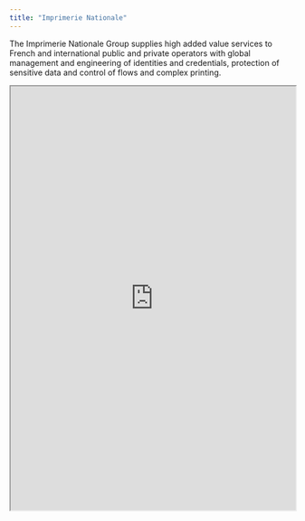 ```yaml
---
title: "Imprimerie Nationale"
---
```


The Imprimerie Nationale Group supplies high added value services to French and international public and private operators with global management and engineering of identities and credentials, protection of sensitive data and control of flows and complex printing.

<iframe height="750" width="100%" src="https://ewelton.github.io/ktest/wiki.html#Imprimerie%20Nationale"></iframe>
